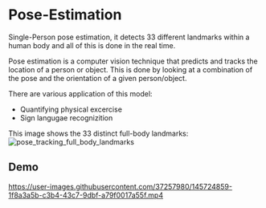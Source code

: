 # Pose-Estimation

Single-Person pose estimation, it detects 33 different landmarks within a human body and all of this is done in the real time. 

Pose estimation is a computer vision technique that predicts and tracks the location of a person or object. This is done by looking at a combination of the pose and the orientation of a given person/object.


There are various application of this model:

  * Quantifying physical excercise
  * Sign langugae recognizition
  
This image shows the 33 distinct full-body landmarks:
![pose_tracking_full_body_landmarks](https://user-images.githubusercontent.com/37257980/145724828-3a30303b-cd1f-46a4-b598-badba049796a.png)

## Demo


https://user-images.githubusercontent.com/37257980/145724859-1f8a3a5b-c3b4-43c7-9dbf-a79f0017a55f.mp4

